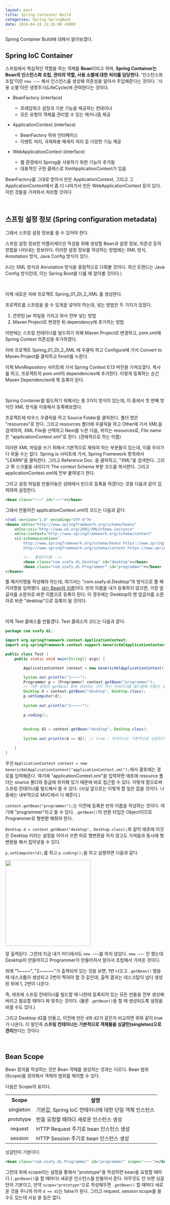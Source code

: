 ```yaml
---
layout: post
title: Spring Container Build
categories: Spring-SpringBoot
date: 2024-04-28 22:26:00 +0900
---
```

Spring Container Build에 대해서 알아보겠다.

## Spring IoC Container

스프링에서 핵심적인 역할을 하는 객체를 <b>Bean</b>이라고 하며, <b>Spring Container는 Bean의 인스턴스화 조립, 관리의 역할, 사용 소멸에 대한 처리를 담당한다.</b> '인스턴스화 조립'이란 ```new ~~~``` 해서 인스턴스를 생성해 의존성을 알아서 주입해준다는 것이다. '사용 소멸'이란 생명주기(LifeCycle)에 관여한다는 것이다.

* BeanFactory (interface)
    - 프레임워크 설정과 기본 기능을 제공하는 컨테이너
    - 모든 유형의 객체를 관리할 수 있는 메커니즘 제공

* ApplicationContext (interface)
    - BeanFactory 하위 인터페이스
    - 이벤트 처리, 국제화용 메세지 처리 등 다양한 기능 제공

* WebApplicationContext (interface)
    - 웹 환경에서 Spring을 사용하기 위한 기능이 추가됨
    - 대표적인 구현 클래스로 XmlApplicationContext가 있음

BeanFactory를 그대로 받아서 만든 ApplicationContext, 그리고 그 ApplicationContext에서 좀 더 나아가서 만든 WebApplicationContext 등이 있다. 이런 것들을 가져와서 처리할 것이다.

<br>

## 스프링 설정 정보 (Spring configuration metadata)

그래서 스프링 설정 정보를 쓸 수 있어야 한다.

스프링 설정 정보란 어플리케이션 작성을 위해 생성할 Bean과 설정 정보, 의존성 등의 방법을 나타내는 정보이다. 이러한 설정 정보를 작성하는 방법에는 XML 방식, Annotation 방식, Java Config 방식이 있다.

(나는 XML 방식과 Annotation 방식을 중점적으로 다뤄볼 것이다. 최신 트렌드는 Java Config 방식인데, 이는 Spring Boot를 다룰 때 알아볼 것이다.)

<br>

이제 새로운 자바 프로젝트 Spring_01_DI_2_XML 를 생성한다.

프로젝트를 스프링을 쓸 수 있게끔 넣어야 하는데, 넣는 방법은 두 가지가 있었다.

1. 관련된 jar 파일을 가지고 와서 전부 넣는 방법
2. Maven Project로 변경한 뒤 dependency에 추가하는 방법

이번에는 스프링 컨테이너를 빌드하기 위해 Maven Project로 변경하고, pom.xml에 Spring Context 의존성을 추가하겠다.

자바 프로젝트 Spring_01_DI_2_XML 에 우클릭 하고 Configure에 가서 Convert to Maven Project를 클릭하고 finish를 누른다.

이제 MvnRepository 사이트에 가서 Spring Context 6.13 버전을 가져오겠다. 복사를 하고, 프로젝트의 pom.xml의 dependencies에 추가한다. 이렇게 등록하는 순간 Maven Dependencies에 쭉 등록이 된다.

<br>

Spring Container를 빌드하기 위해서는 총 3가지 방식이 있는데, 이 중에서 첫 번째 방식인 XML 방식을 이용해서 등록해보겠다.

프로젝트에 마우스 우클릭을 하고 Source Folder을 클릭한다. 폴더 명은 "resources"로 한다. 그리고 resources 폴더에 우클릭을 하고 Other에 가서 XML을 검색하여, XML File을 선택하고 Next를 누른 다음, 위치는 resources로, File name은 "applicationContext.xml"로 한다. (관례적으로 하는 이름)

이러한 XML 파일을 쓰기 위해서 기본적으로 채워야 하는 부분들이 있는데, 이를 우리가 다 외울 수는 없다. Spring.io 사이트에 가서, Spring Framework 항목에서 "LEARN"을 클릭한다. 그리고 Reference Doc. 을 클릭하고, "XML"을 검색한다. 그리고 쭉 스크롤을 내리다가 The context Schema 부분 코드를 복사한다. 그리고 applicationContext.xml에 전부 붙여넣기 한다.

그리고 설정 파일을 만들어놓은 상태에서 빈으로 등록을 하겠다는 것을 다음과 같이 입력하여 설정한다.

```xml
<bean class="~~~" id="~~~"></bean>
```

그래서 만들어진 applicationContext.xml의 코드는 다음과 같다.

```xml
<?xml version="1.0" encoding="UTF-8"?>
<beans xmlns="http://www.springframework.org/schema/beans"
	xmlns:xsi="http://www.w3.org/2001/XMLSchema-instance"
	xmlns:context="http://www.springframework.org/schema/context"
	xsi:schemaLocation="
		http://www.springframework.org/schema/beans https://www.springframework.org/schema/beans/spring-beans.xsd
		http://www.springframework.org/schema/context https://www.springframework.org/schema/context/spring-context.xsd">

		<!-- 풀패키지명 -->
		<bean class="com.ssafy.di.Desktop" id="desktop"></bean>
		<bean class="com.ssafy.di.Programmer" id="programmer"></bean>
</beans>
```

풀 패키지명을 작성해야 하는데, 여기서는 "com.ssafy.di.Desktop"의 방식으로 풀 패키지명을 입력했다. <u>id는 Bean의 이름</u>이다. 빈의 이름을 내가 등록하지 않으면, 가장 앞글자를 소문자로 바꾼 이름으로 등록이 된다. 이 경우에는 Desktop의 맨 앞글자를 소문자로 바꾼 "desktop"으로 등록이 될 것이다.

<br>

이제 Test 클래스를 만들겠다. Test 클래스의 코드는 다음과 같다.

```java
package com.ssafy.di;

import org.springframework.context.ApplicationContext;
import org.springframework.context.support.GenericXmlApplicationContext;

public class Test {
	public static void main(String[] args) {

		ApplicationContext context = new GenericXmlApplicationContext("applicationContext.xml");

		System.out.println("1~~~~");
		Programmer p = (Programmer) context.getBean("programmer");
		// 기본 설정은 getBean 할때 생성하는 것이 아닌 컨테이너를 빌드할때 빈들이 생성이 된다.
		Desktop d = context.getBean("desktop", Desktop.class);
		p.setComputer(d);
		
		System.out.println("2~~~~~");
		
		p.coding();
		
		
		Desktop d2 = context.getBean("desktop", Desktop.class);
		
		System.out.println(d == d2); // true : 컨테이너는 기본적으로 싱글턴으로 관리를 한다.

	}
}
```

우선 ```ApplicationContext context = new GenericXmlApplicationContext("applicationContext.xml");```에서 괄호에는 경로를 입력해준다. 여기에 "applicationContext.xml"을 입력하면 애초에 resource 폴더는 source 폴더와 동급에 위치해 있기 때문에 바로 접근할 수 있다. 이렇게 함으로써 스프링 컨테이너를 빌드해서 쓸 수 있다. (사실 앞으로는 이렇게 할 일은 없을 것이다. 나중에는 내부적으로 MVC에서 다 해준다.)

```context.getBean("programmer");```는 이전에 등록한 빈의 이름을 작성하는 것이다. 여기에 "programmer"라고 쓸 수 있다. ```.getBean()```의 반환 타입은 Object이므로 Programmer로 형변환 해줘야 한다.

```Desktop d = context.getBean("desktop", Desktop.class);```와 같이 애초에 이것은 Desktop 이라는 설정을 이어서 쓰면 따로 형변환을 하지 않고도 가져옴과 동시에 형변환을 해서 집어넣을 수 있다.

```p.setComputer(d);```를 하고 ```p.coding();```을 하고 실행하면 다음과 같다.

<img src="https://github.com/johnkdk609/johnkdk609.github.io/assets/88493727/8ec18bc2-638d-4803-994d-8288618a9958" width="270px" />

잘 출력된다. 그런데 지금 내가 어디에서도 ```new ~~~```를 하지 않았다. ```new ~~~``` 안 했는데 Desktop이 만들어지고 Programmer이 만들어져서 알아서 조립해서 가져온 것이다.

위에 "1~~~~", "2~~~~~"가 출력되어 있는 것을 보면, 1번 나오고 ```.getBean()``` 했을 때 데스크톱이 생성되고 2번이 찍혀야 할 것 같은데, 출력 결과는 데스크탑이 냅다 생성된 뒤에 1, 2번이 나온다.

즉, 애초에 스프링 컨테이너를 빌드할 때 나한테 등록되어 있는 모든 빈들을 전부 생성해버리고 필요할 때마다 짜 맞추는 것이다. (물론 ```.getBean()```을 할 때 생성되도록 설정을 바꿀 수도 있다.)

그리고 Desktop d2를 만들고, 이전에 만든 d와 d2가 같은지 비교하면 위와 같이 true가 나온다. 이 말인즉 <b>스프링 컨테이너는 기본적으로 객체들을 싱글턴(singleton)으로 관리</b>한다는 것이다.

<br>

## Bean Scope

Bean 정의를 작성하는 것은 Bean 객체를 생성하는 것과는 다르다. Bean 범위(Scope)를 정의해서 객체의 범위를 제어할 수 있다.

다음은 Scope의 표이다.

<table>
    <tr>
        <th style="text-align: center;">Scope</th>
        <th style="text-align: center;">설명</th>
    </tr>
    <tr>
        <td style="text-align: center;">singleton</td>
        <td>기본값, Spring IoC 컨테이너에 대한 단일 객체 인스턴스</td>
    </tr>
    <tr>
        <td style="text-align: center;">prototype</td>
        <td>빈을 요청할 때마다 새로운 인스턴스 생성</td>
    </tr>
    <tr>
        <td style="text-align: center;">request</td>
        <td>HTTP Request 주기로 bean 인스턴스 생성</td>
    </tr>
    <tr>
        <td style="text-align: center;">session</td>
        <td>HTTP Session 주기로 bean 인스턴스 생성</td>
    </tr>
</table>

싱글턴이 기본이다. 

```xml
<bean class="com.ssafy.di.Programmer" id="programmer" scope="~~~~"></bean>
```

그런데 위에 scope라는 설정을 통해서 "prototype"을 작성하면 bean을 요청할 때마다 (```.getBean()```을 할 때마다) 새로운 인스턴스를 만들어서 준다. 아무것도 안 쓰면 싱글턴이 기본이고, 만약 ```scope="prototype"```으로 작성해두면 ```.getBean()``` 할 때마다 새로운 것을 주니까 아까 ```d == d2```는 false가 된다. 그리고 request, session scope를 쓸 수도 있는데 사실 쓸 일은 없다.
